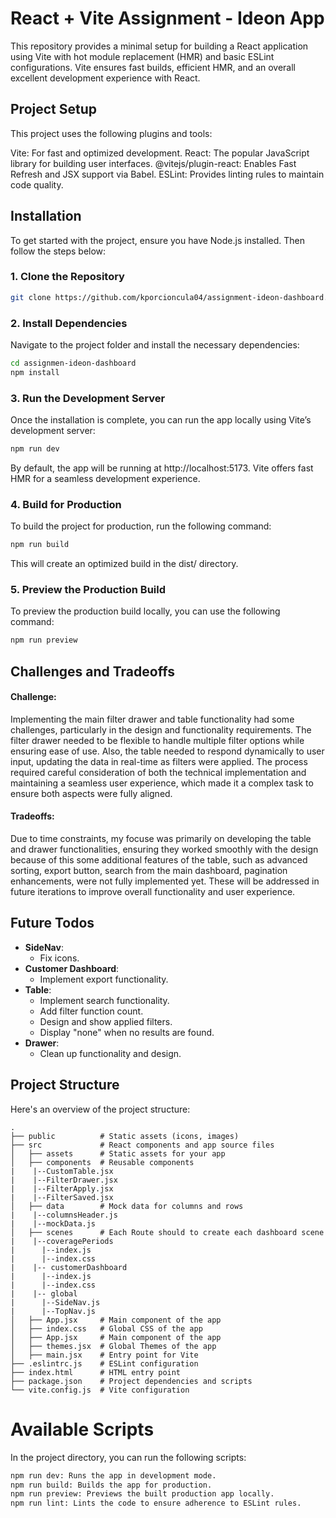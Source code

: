 # React + Vite Assignment - Ideon App
This repository provides a minimal setup for building a React application using Vite with hot module replacement (HMR) and basic ESLint configurations. Vite ensures fast builds, efficient HMR, and an overall excellent development experience with React.

## Project Setup
This project uses the following plugins and tools:

Vite: For fast and optimized development.
React: The popular JavaScript library for building user interfaces.
@vitejs/plugin-react: Enables Fast Refresh and JSX support via Babel.
ESLint: Provides linting rules to maintain code quality.

## Installation
To get started with the project, ensure you have Node.js installed. Then follow the steps below:

### 1. Clone the Repository
```bash
git clone https://github.com/kporcioncula04/assignment-ideon-dashboard.git
```

### 2. Install Dependencies
Navigate to the project folder and install the necessary dependencies:
```bash
cd assignmen-ideon-dashboard
npm install
```
### 3. Run the Development Server
Once the installation is complete, you can run the app locally using Vite’s development server:
```bash
npm run dev
```
By default, the app will be running at http://localhost:5173. Vite offers fast HMR for a seamless development experience.
### 4. Build for Production
To build the project for production, run the following command:
```bash
npm run build
```
This will create an optimized build in the dist/ directory.
### 5. Preview the Production Build
To preview the production build locally, you can use the following command:
```bash
npm run preview
```

## Challenges and Tradeoffs
#### Challenge: 
Implementing the main filter drawer and table functionality had some challenges, particularly in the design and functionality requirements. The filter drawer needed to be flexible to handle multiple filter options while ensuring ease of use. Also, the table needed to respond dynamically to user input, updating the data in real-time as filters were applied. The process required careful consideration of both the technical implementation and maintaining a seamless user experience, which made it a complex task to ensure both aspects were fully aligned.

#### Tradeoffs:
Due to time constraints, my focuse was primarily on developing the table and drawer functionalities, ensuring they worked smoothly with the design because of this some additional features of the table, such as advanced sorting, export button, search from the main dashboard, pagination enhancements, were not fully implemented yet. These will be addressed in future iterations to improve overall functionality and user experience.

## Future Todos
- **SideNav**: 
  - Fix icons.
- **Customer Dashboard**: 
  - Implement export functionality.
- **Table**: 
  - Implement search functionality.
  - Add filter function count.
  - Design and show applied filters.
  - Display "none" when no results are found.
- **Drawer**: 
  - Clean up functionality and design.

## Project Structure
Here's an overview of the project structure:
```
.
├── public          # Static assets (icons, images)
├── src             # React components and app source files
│   ├── assets      # Static assets for your app
│   ├── components  # Reusable components
|    |--CustomTable.jsx 
|    |--FilterDrawer.jsx
|    |--FilterApply.jsx
|    |--FilterSaved.jsx
│   ├── data        # Mock data for columns and rows
|    |--columnsHeader.js 
|    |--mockData.js
│   ├── scenes      # Each Route should to create each dashboard scene 
|    |--coveragePeriods
|      |--index.js 
|      |--index.css
|    |-- customerDashboard
|      |--index.js 
|      |--index.css
|    |-- global
|      |--SideNav.js 
|      |--TopNav.js
│   ├── App.jsx     # Main component of the app
│   ├── index.css   # Global CSS of the app
│   ├── App.jsx     # Main component of the app
│   ├── themes.jsx  # Global Themes of the app
│   ├── main.jsx    # Entry point for Vite
├── .eslintrc.js    # ESLint configuration
├── index.html      # HTML entry point
├── package.json    # Project dependencies and scripts
└── vite.config.js  # Vite configuration
```

# Available Scripts
In the project directory, you can run the following scripts:
```bash
npm run dev: Runs the app in development mode.
npm run build: Builds the app for production.
npm run preview: Previews the built production app locally.
npm run lint: Lints the code to ensure adherence to ESLint rules.
```


